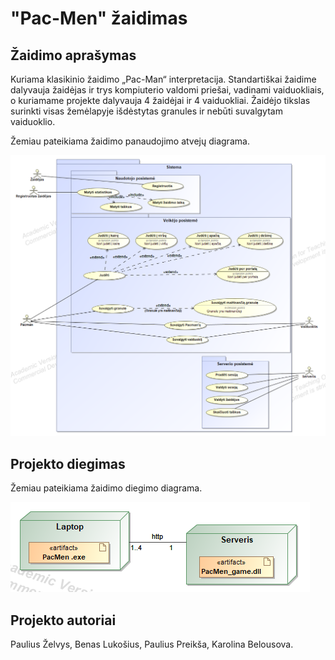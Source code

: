 # "Pac-Men" žaidimas

## Žaidimo aprašymas

Kuriama klasikinio žaidimo „Pac-Man“ interpretacija. Standartiškai žaidime dalyvauja žaidėjas ir trys
kompiuterio valdomi priešai, vadinami vaiduokliais, o kuriamame projekte dalyvauja 4 žaidėjai ir 4
vaiduokliai. Žaidėjo tikslas surinkti visas žemėlapyje išdėstytas granules ir nebūti
suvalgytam vaiduoklio. 

Žemiau pateikiama žaidimo panaudojimo atvejų diagrama.

![Panaudojimo atvejų diagrama](./images/use_case_diagram.png "Panaudojimo atvejų diagrama")

## Projekto diegimas

Žemiau pateikiama žaidimo diegimo diagrama.

![Diegimo diagrama](./images/deployment_diagram.png "Architektūros diagrama")

## Projekto autoriai

Paulius Želvys, Benas Lukošius, Paulius Preikša, Karolina Belousova.

